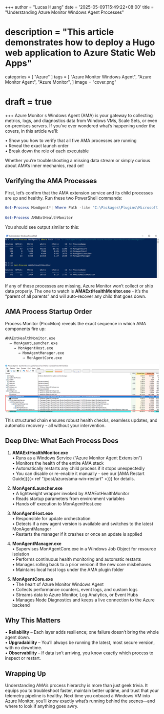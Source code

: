 +++
author = "Lucas Huang"
date = '2025-05-09T15:49:22+08:00'
title = "Understanding Azure Monitor Windows Agent Processes"
# description = "This article demonstrates how to deploy a Hugo web application to Azure Static Web Apps"
categories = [
    "Azure"
]
tags = [
    "Azure Monitor Windows Agent",
    "Azure Monitor Agent",
    "Azure Monitor",
]
image = "cover.png"
# draft = true
+++
Azure Monitor s Windows Agent (AMA) is your gateway to collecting metrics, logs, and diagnostics data from Windows VMs, Scale Sets, or even on-premises servers. If you’ve ever wondered what’s happening under the covers, in this article we’ll:

  • Show you how to verify that all five AMA processes are running  
  • Reveal the exact launch order  
  • Break down the role of each executable  

Whether you’re troubleshooting a missing data stream or simply curious about AMA’s inner mechanics, read on!

## Verifying the AMA Processes

First, let’s confirm that the AMA extension service and its child processes are up and healthy. Run these two PowerShell commands:

```powershell
Get-Process MonAgent*| Where Path -like "C:\Packages\Plugins\Microsoft.Azure.Monitor.AzureMonitorWindowsAgent\*"

Get-Process AMAExtHealthMonitor
```

You should see output similar to this:

![Azure Monitor Windows Agent Processes](Azure-Monitor-Windows-Agent-Processes.png)

If any of these processes are missing, Azure Monitor won’t collect or ship data properly. The one to watch is **AMAExtHealthMonitor.exe** - it’s the “parent of all parents” and will auto-recover any child that goes down.

## AMA Process Startup Order

Process Monitor (ProcMon) reveals the exact sequence in which AMA components fire up:

```text
AMAExtHealthMonitor.exe
  → MonAgentLauncher.exe
    → MonAgentHost.exe
      → MonAgentManager.exe
        → MonAgentCore.exe
```

![ProcMon Shows AMA Windows Processes Startup Orders](ProcMon-Shows-AMA-Windows-Processes-Startup-Orders.png)

This structured chain ensures robust health checks, seamless updates, and automatic recovery - all without your intervention.

## Deep Dive: What Each Process Does

1. **AMAExtHealthMonitor.exe**  
   • Runs as a Windows Service (“Azure Monitor Agent Extension”)  
   • Monitors the health of the entire AMA stack  
   • Automatically restarts any child process if it stops unexpectedly  
   • You can disable or re-enable it manually - see our [AMA Restart Guide]({{< ref "/post/azure/ama-win-restart" >}}) for details.

2. **MonAgentLauncher.exe**  
   • A lightweight wrapper invoked by AMAExtHealthMonitor  
   • Reads startup parameters from environment variables  
   • Hands off execution to MonAgentHost.exe

3. **MonAgentHost.exe**  
   • Responsible for update orchestration  
   • Detects if a new agent version is available and switches to the latest MonAgentManager  
   • Restarts the manager if it crashes or once an update is applied

4. **MonAgentManager.exe**  
   • Supervises MonAgentCore.exe in a Windows Job Object for resource isolation  
   • Performs continuous health monitoring and automatic restarts  
   • Manages rolling back to a prior version if the new core misbehaves  
   • Maintains local host logs under the AMA plugin folder

5. **MonAgentCore.exe**  
   • The heart of Azure Monitor Windows Agent  
   • Collects performance counters, event logs, and custom logs  
   • Streams data to Azure Monitor, Log Analytics, or Event Hubs  
   • Manages Node Diagnostics and keeps a live connection to the Azure backend

## Why This Matters

  • **Reliability** – Each layer adds resilience; one failure doesn’t bring the whole agent down.  
  • **Upgradability** – You’ll always be running the latest, most secure version, with no downtime.  
  • **Observability** – If data isn’t arriving, you know exactly which process to inspect or restart.

## Wrapping Up

Understanding AMA’s process hierarchy is more than just geek trivia. It equips you to troubleshoot faster, maintain better uptime, and trust that your telemetry pipeline is healthy. Next time you onboard a Windows VM into Azure Monitor, you’ll know exactly what’s running behind the scenes—and where to look if anything goes awry.

